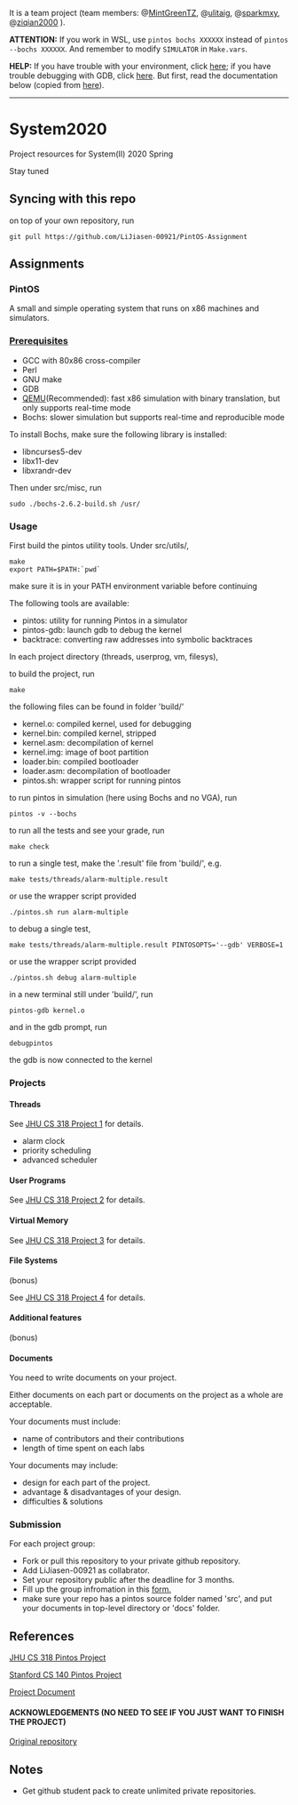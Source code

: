 It is a team project (team members:  @[MintGreenTZ](https://github.com/MintGreenTZ), @[ulitaig](https://github.com/ulitaig), @[sparkmxy](https://github.com/sparkmxy), @[ziqian2000](https://github.com/ziqian2000) ).

**ATTENTION:** If you work in WSL, use `pintos bochs XXXXXX` instead of `pintos --bochs XXXXXX`.  And remember to modify `SIMULATOR` in `Make.vars`.

**HELP:** If you have trouble with your environment, click [here](https://github.com/Question406/PintOS/blob/master/build_environment.md); if you have trouble debugging with GDB, click [here](https://github.com/Question406/PintOS/blob/master/debug_with_gdb.md). But first, read the documentation below (copied from [here](https://github.com/LiJiasen-00921/PintOS-Assignment)).

---

# System2020

Project resources for System(II) 2020 Spring

Stay tuned

## Syncing with this repo

on top of your own repository, run

    git pull https://github.com/LiJiasen-00921/PintOS-Assignment

## Assignments

### PintOS

A small and simple operating system that runs on x86 machines and simulators.

### [Prerequisites](https://www.cs.jhu.edu/~huang/cs318/fall17/project/setup.html)

- GCC with 80x86 cross-compiler
- Perl
- GNU make
- GDB
- [QEMU](https://www.qemu.org/index.html)(Recommended): fast x86 simulation with binary translation, but only supports real-time mode
- Bochs: slower simulation but supports real-time and reproducible mode

To install Bochs, make sure the following library is installed:

- libncurses5-dev
- libx11-dev
- libxrandr-dev

Then under src/misc, run

    sudo ./bochs-2.6.2-build.sh /usr/

### Usage

First build the pintos utility tools. Under src/utils/,

    make
    export PATH=$PATH:`pwd`

make sure it is in your PATH environment variable before continuing

The following tools are available:

- pintos: utility for running Pintos in a simulator
- pintos-gdb: launch gdb to debug the kernel
- backtrace: converting raw addresses into symbolic backtraces

In each project directory (threads, userprog, vm, filesys),

to build the project, run

    make

the following files can be found in folder 'build/'

- kernel.o: compiled kernel, used for debugging
- kernel.bin: compiled kernel, stripped
- kernel.asm: decompilation of kernel
- kernel.img: image of boot partition
- loader.bin: compiled bootloader
- loader.asm: decompilation of bootloader
- pintos.sh: wrapper script for running pintos

to run pintos in simulation (here using Bochs and no VGA), run

    pintos -v --bochs

to run all the tests and see your grade, run

    make check

to run a single test, make the '.result' file from 'build/', e.g.

    make tests/threads/alarm-multiple.result

or use the wrapper script provided

    ./pintos.sh run alarm-multiple

to debug a single test,

    make tests/threads/alarm-multiple.result PINTOSOPTS='--gdb' VERBOSE=1

or use the wrapper script provided

    ./pintos.sh debug alarm-multiple

in a new terminal still under 'build/', run

    pintos-gdb kernel.o

and in the gdb prompt, run

    debugpintos

the gdb is now connected to the kernel

### Projects

#### Threads

See [JHU CS 318 Project 1](https://www.cs.jhu.edu/~huang/cs318/fall17/project/project1.html) for details.

- alarm clock
- priority scheduling
- advanced scheduler

#### User Programs

See [JHU CS 318 Project 2](https://www.cs.jhu.edu/~huang/cs318/fall17/project/project2.html) for details.

#### Virtual Memory

See [JHU CS 318 Project 3](https://www.cs.jhu.edu/~huang/cs318/fall17/project/project3.html) for details.

#### File Systems

(bonus)

See [JHU CS 318 Project 4](https://www.cs.jhu.edu/~huang/cs318/fall17/project/project4.html) for details.

#### Additional features

(bonus)

#### Documents

You need to write documents on your project.

Either documents on each part or documents on the project as a whole are acceptable.

Your documents must include:

- name of contributors and their contributions
- length of time spent on each labs

Your documents may include:

- design for each part of the project.
- advantage & disadvantages of your design.
- difficulties & solutions

### Submission

For each project group:

- Fork or pull this repository to your private github repository.
- Add LiJiasen-00921 as collabrator.
- Set your repository public after the deadline for 3 months.
- Fill up the group infromation in this [form.](https://docs.google.com/spreadsheets/d/1fXb2yQkMQXij3VqJXAAy5lvxMgXSxpLdNUlsnX-DO7A/edit?usp=sharing)
- make sure your repo has a pintos source folder named 'src', and put your documents in top-level directory or 'docs' folder.

## References

[JHU CS 318 Pintos Project](https://cs.jhu.edu/~huang/cs318/fall17/project/guide.html)

[Stanford CS 140 Pintos Project](https://web.stanford.edu/class/cs140/projects/pintos/pintos.html)

[Project Document](https://cs.jhu.edu/~huang/cs318/fall17/project/pintos.html)

#### ACKNOWLEDGEMENTS (NO NEED TO SEE IF YOU JUST WANT TO FINISH THE PROJECT)

[Original ](https://github.com/jhu-cs318/pintos)
[repository](https://github.com/CreeperLin/pintos/tree/ac4b6d0d1cadea10ba94dbea51b37f4ac012ff2f)

## Notes

- Get github student pack to create unlimited private repositories.
